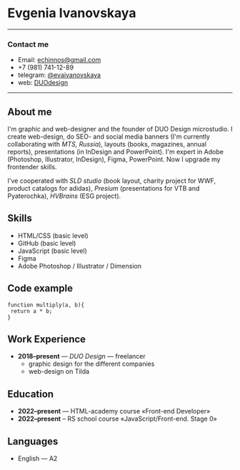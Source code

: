 # **Evgenia Ivanovskaya**
***
### Contact me
* Email: [echinnos@gmail.com](mailto:echinnos@gmail.com)
* +7 (981) 741-12-89
* telegram: [@evaivanovskaya](https://t.me/evaivanovskaya)
* web: [DUOdesign](http://duodesign.pro/)
***


## About me
I'm graphic and web-designer and the founder of DUO Design microstudio. I create web-design, do SEO- and social media banners (I'm currently collaborating with *MTS, Russia*), layouts (books, magazines, annual reports), presentations (in InDesign and PowerPoint).
I'm expert in Adobe (Photoshop, Illustrator, InDesign), Figma, PowerPoint. Now I upgrade my frontender skills. 

I've cooperated with *SLD studio* (book layout, charity project for WWF, product catalogs for adidas), *Presium* (presentations for VTB and Pyaterochka), *HVBrains* (ESG project).


## Skills
* HTML/CSS (basic level)
* GitHub (basic level)
* JavaScript (basic level)
* Figma
* Adobe Photoshop / Illustrator / Dimension

## Code example
```
function multiply(a, b){
 return a * b;
}
```

## Work Experience
* **2018–present** — *DUO Design* — freelancer
    + graphic design for the different companies
    + web-design on Tilda


## Education
* **2022–present** — HTML-academy course «Front-end Developer»
* **2022–present** – RS school course «JavaScript/Front-end. Stage 0»

## Languages
* English — A2
